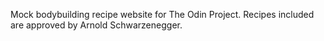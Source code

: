 Mock bodybuilding recipe website for The Odin Project. Recipes included are approved by Arnold Schwarzenegger.
